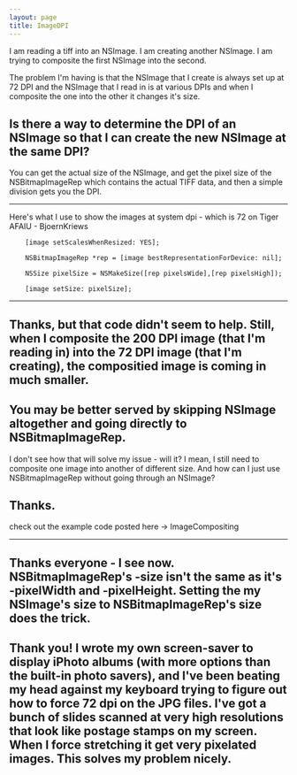 ```yaml
---
layout: page
title: ImageDPI
---
```




I am reading a tiff into an NSImage.
I am creating another NSImage.
I am trying to composite the first NSImage into the second.

The problem I'm having is that the NSImage that I create is always set up at 72 DPI and the NSImage that I read in is at various DPIs and when I composite the one into the other it changes it's size.

Is there a way to determine the DPI of an NSImage so that I can create the new NSImage at the same DPI?
----
You can get the actual size of the NSImage, and get the pixel size of the NSBitmapImageRep which contains the actual TIFF data, and then a simple division gets you the DPI.

----

Here's what I use to show the images at system dpi - which is 72 on Tiger AFAIU - BjoernKriews

    
        [image setScalesWhenResized: YES];
        
        NSBitmapImageRep *rep = [image bestRepresentationForDevice: nil];
        
        NSSize pixelSize = NSMakeSize([rep pixelsWide],[rep pixelsHigh]);
        
        [image setSize: pixelSize];

----
Thanks, but that code didn't seem to help.
Still, when I composite the 200 DPI image (that I'm reading in) into the 72 DPI image (that I'm creating), the compositied image is coming in much smaller.
----

You may be better served by skipping NSImage altogether and going directly to NSBitmapImageRep.
----
I don't see how that will solve my issue - will it?  I mean, I still need to composite one image into another of different size.  And how can I just use NSBitmapImageRep without going through an NSImage?

Thanks.
----

check out the example code posted here -> ImageCompositing

----
Thanks everyone - I see now.  NSBitmapImageRep's -size isn't the same as it's -pixelWidth and -pixelHeight.  Setting the my NSImage's size to NSBitmapImageRep's size does the trick.
----
Thank you!  I wrote my own screen-saver to display iPhoto albums (with more options than the built-in photo savers), and I've been beating my head against my keyboard trying to figure out how to force 72 dpi on the JPG files.  I've got a bunch of slides scanned at very high resolutions that look like postage stamps on my screen.  When I force stretching it get very pixelated images.  This solves my problem nicely.
----

